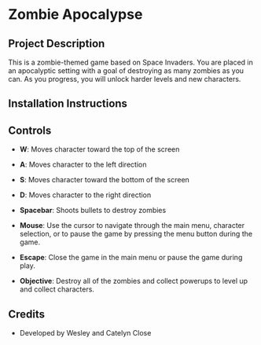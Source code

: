 # **Zombie Apocalypse**

## **Project Description**
This is a zombie-themed game based on Space Invaders. You are placed in an apocalyptic setting with a goal of destroying as many zombies as you can. As you progress, you will unlock harder levels and new characters.

## **Installation Instructions**


## **Controls**
- **W**: Moves character toward the top of the screen
- **A**: Moves character to the left direction
- **S**: Moves character toward the bottom of the screen
- **D**: Moves character to the right direction
- **Spacebar**: Shoots bullets to destroy zombies
- **Mouse**: Use the cursor to navigate through the main menu, character selection, or to pause the game by pressing the menu button during the game.
- **Escape**: Close the game in the main menu or pause the game during play.

- **Objective**: Destroy all of the zombies and collect powerups to level up and collect characters.

## **Credits**
- Developed by Wesley and Catelyn Close
  
